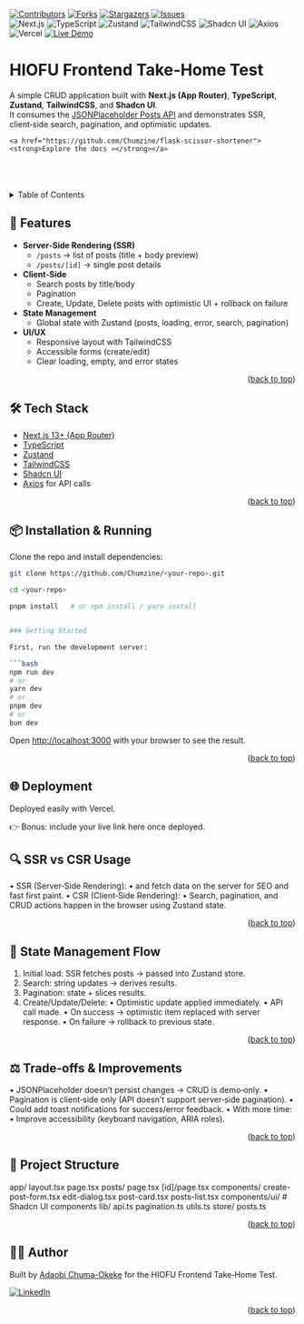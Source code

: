 <!-- PROJECT SHIELDS -->

[![Contributors][contributors-shield]][contributors-url]
[![Forks][forks-shield]][forks-url]
[![Stargazers][stars-shield]][stars-url]
[![Issues][issues-shield]][issues-url]
<br/>
![Next.js](https://img.shields.io/badge/Next.js-13+-black?logo=next.js)
![TypeScript](https://img.shields.io/badge/TypeScript-5-blue?logo=typescript)
![Zustand](https://img.shields.io/badge/Zustand-Global%20State-orange)
![TailwindCSS](https://img.shields.io/badge/TailwindCSS-3.3-38B2AC?logo=tailwind-css&logoColor=white)
![Shadcn UI](https://img.shields.io/badge/Shadcn-UI-111827)
![Axios](https://img.shields.io/badge/Axios-HTTP%20Client-5A29E4?logo=axios&logoColor=white)
![Vercel](https://img.shields.io/badge/Deployed%20on-Vercel-black?logo=vercel)
[![Live Demo](https://img.shields.io/badge/Live-Demo-brightgreen?logo=vercel)](https://hiofu-frontend-test.vercel.app/)



# HIOFU Frontend Take‑Home Test


A simple CRUD application built with **Next.js (App Router)**, **TypeScript**, **Zustand**, **TailwindCSS**, and **Shadcn UI**.  
It consumes the [JSONPlaceholder Posts API](https://jsonplaceholder.typicode.com/posts) and demonstrates SSR, client‑side search, pagination, and optimistic updates.

    <a href="https://github.com/Chumzine/flask-scissor-shortener"><strong>Explore the docs »</strong></a>
<br/>
<br/>
<br/>

<!-- TABLE OF CONTENTS -->
<details>
  <summary>Table of Contents</summary>
  <ol>
    <li>
      <a href="#features">Features</a>
    </li>
      <li><a href="#tech-stack">Tech Stack</a></li>
      <li><a href="#installation-&-running">Installation & Running</a></li>
    </li>
    <li>
      <a href="#deployment">Deployment</a></li>
    <li>
      <a href="#state-management-flow">State Management Flow</a>
    </li>
    <li><a href="#trade-offs-&-improvements">Trade-offs & Improvements</a></li>
    <li>
      <a href="#project-structure">Project Structure</a>
    </li>
      <li><a href="#author">Author</a></li>
  </ol>
</details>


<!-- FEATURES -->
## 🚀 Features

- **Server‑Side Rendering (SSR)**
  - `/posts` → list of posts (title + body preview)
  - `/posts/[id]` → single post details
- **Client‑Side**
  - Search posts by title/body
  - Pagination
  - Create, Update, Delete posts with optimistic UI + rollback on failure
- **State Management**
  - Global state with Zustand (posts, loading, error, search, pagination)
- **UI/UX**
  - Responsive layout with TailwindCSS
  - Accessible forms (create/edit)
  - Clear loading, empty, and error states

<p align="right">(<a href="#readme-top">back to top</a>)</p>


<!-- TECH STACK -->
## 🛠️ Tech Stack

- [Next.js 13+ (App Router)](https://nextjs.org/)
- [TypeScript](https://www.typescriptlang.org/)
- [Zustand](https://github.com/pmndrs/zustand)
- [TailwindCSS](https://tailwindcss.com/)
- [Shadcn UI](https://ui.shadcn.com/)
- [Axios](https://axios-http.com/) for API calls

<p align="right">(<a href="#readme-top">back to top</a>)</p>


<!-- INSTALLATION & RUNNING -->
## 📦 Installation & Running

Clone the repo and install dependencies:

```bash
git clone https://github.com/Chumzine/<your-repo>.git

cd <your-repo>

pnpm install   # or npm install / yarn install


### Getting Started

First, run the development server:

```bash
npm run dev
# or
yarn dev
# or
pnpm dev
# or
bun dev
```

Open [http://localhost:3000](http://localhost:3000) with your browser to see the result.

<p align="right">(<a href="#readme-top">back to top</a>)</p>


<!-- DEPLOYMENT -->
## 🌐 Deployment
Deployed easily with Vercel.

👉 Bonus: include your live link here once deployed.

## 🔍 SSR vs CSR Usage
• 	SSR (Server‑Side Rendering):
• 	 and  fetch data on the server for SEO and fast first paint.
• 	CSR (Client‑Side Rendering):
• 	Search, pagination, and CRUD actions happen in the browser using Zustand state.

<p align="right">(<a href="#readme-top">back to top</a>)</p>


<!-- STATE MANAGEMENT FLOW -->
## 🧩 State Management Flow
1. 	Initial load: SSR fetches posts → passed into Zustand store.
2. 	Search:  string updates →  derives results.
3. 	Pagination:  state +  slices results.
4. 	Create/Update/Delete:
• 	Optimistic update applied immediately.
• 	API call made.
• 	On success → optimistic item replaced with server response.
• 	On failure → rollback to previous state.

<p align="right">(<a href="#readme-top">back to top</a>)</p>


<!-- TRADE-OFFS & IMPROVEMENTS -->
## ⚖️ Trade‑offs & Improvements
• 	JSONPlaceholder doesn’t persist changes → CRUD is demo‑only.
• 	Pagination is client‑side only (API doesn’t support server‑side pagination).
• 	Could add toast notifications for success/error feedback.
• 	With more time:
• 	Improve accessibility (keyboard navigation, ARIA roles).

<p align="right">(<a href="#readme-top">back to top</a>)</p>


<!-- PROJECT STRUCTURE -->
## 📂 Project Structure
app/
  layout.tsx
  page.tsx
  posts/
    page.tsx
    [id]/page.tsx
    components/
      create-post-form.tsx
      edit-dialog.tsx
      post-card.tsx
      posts-list.tsx
components/ui/   # Shadcn UI components
lib/
  api.ts
  pagination.ts
  utils.ts
store/
  posts.ts

<p align="right">(<a href="#readme-top">back to top</a>)</p>


<!-- AUTHOR -->
## 👩‍💻 Author

Built by [Adaobi Chuma-Okeke](https://www.linkedin.com/in/adaobi-chuma-okeke-3677a9140/) for the HIOFU Frontend Take‑Home Test.

[![LinkedIn](https://img.shields.io/badge/LinkedIn-Connect-blue?logo=linkedin)](https://www.linkedin.com/in/adaobi-chuma-okeke-3677a9140/)

<p align="right">(<a href="#readme-top">back to top</a>)</p>


<!-- MARKDOWN LINKS & IMAGES -->
<!-- https://www.markdownguide.org/basic-syntax/#reference-style-links -->
[contributors-shield]: https://img.shields.io/github/contributors/Chumzine/hiofu-frontend-test.svg?style=for-the-badge
[contributors-url]: https://github.com/Chumzine/hiofu-frontend-test/graphs/contributors
[forks-shield]: https://img.shields.io/github/forks/Chumzine/hiofu-frontend-test.svg?style=for-the-badge
[forks-url]: https://github.com/Chumzine/hiofu-frontend-test/network/members
[stars-shield]: https://img.shields.io/github/stars/Chumzine/hiofu-frontend-test.svg?style=for-the-badge
[stars-url]: https://github.com/Chumzine/hiofu-frontend-test/stargazers
[issues-shield]: https://img.shields.io/github/issues/Chumzine/hiofu-frontend-test.svg?style=for-the-badge
[issues-url]: https://github.com/Chumzine/hiofu-frontend-test/issues
